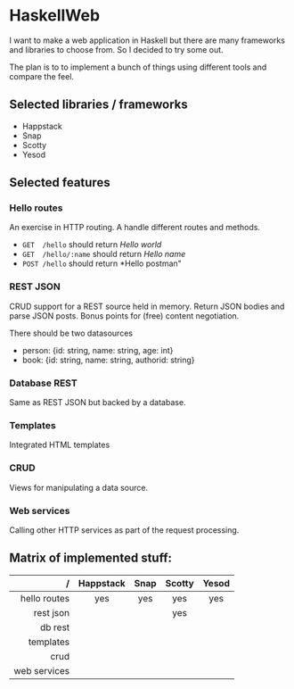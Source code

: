 # HaskellWeb

I want to make a web application in Haskell but there are many frameworks and libraries to choose from. So I decided to try some out. 

The plan is to to implement a bunch of things using different tools and compare the feel.

## Selected libraries / frameworks
* Happstack
* Snap
* Scotty
* Yesod

## Selected features
### Hello routes
An exercise in HTTP routing. A handle different routes and methods. 
* `GET  /hello` should return *Hello world*
* `GET  /hello/:name` should return *Hello name*
* `POST /hello` should return *Hello postman"

### REST JSON 
CRUD support for a REST source held in memory. Return JSON bodies and parse JSON posts. Bonus points for (free) content negotiation.

There should be two datasources
* person: {id: string, name: string, age: int}
* book: {id: string, name: string, authorid: string}

### Database REST
Same as REST JSON but backed by a database. 

### Templates
Integrated HTML templates

### CRUD
Views for manipulating a data source.

### Web services
Calling other HTTP services as part of the request processing.

## Matrix of implemented stuff:

/            | Happstack | Snap  | Scotty | Yesod
---:         | :---:     | :---: | :---:  | :---:
hello routes | yes       | yes   | yes    | yes
rest json    |           |       | yes    | 
db rest      |           |       |        | 
templates    |           |       |        | 
crud         |           |       |        | 
web services |           |       |        | 
